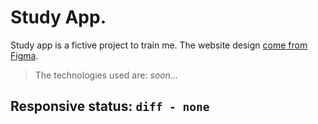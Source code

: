 # Study App.

Study app is a fictive project to train me.
The website design [come from Figma](https://www.figma.com/community/file/1012558392319155352/School-Thrive---simple-website%C2%A0template%C2%A0download-html-with%C2%A0css-for-school).

> The technologies used are:
> _soon..._

## Responsive status: `diff - none`
